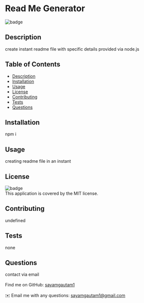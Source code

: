 <h1>Read Me Generator</h1>
  
 ![badge](https://img.shields.io/badge/license-MIT-yellow)<br />
 ## Description
 create instant readme file with specific details provided via node.js
 ## Table of Contents
 - [Description](#description)
 - [Installation](#installation)
 - [Usage](#usage)
 - [License](#license)
 - [Contributing](#contributing)
 - [Tests](#tests)
 - [Questions](#questions)
 ## Installation
 npm i 
 ## Usage
 creating readme file in an instant
 ## License
 ![badge](https://img.shields.io/badge/license-MIT-yellow)
 <br />
 This application is covered by the MIT license. 
 ## Contributing
 undefined
 ## Tests
 none 
 ## Questions
 contact via email <br />
 <br />
Find me on GitHub: [sayamgautam1](https://github.com/sayamgautam1)<br />
 <br />
 ✉️ Email me with any questions: sayamgautam1@gmail.com<br /><br />